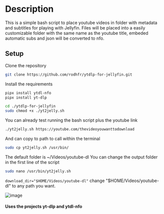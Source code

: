 # Description
This is a simple bash script to place youtube videos in folder with metadata and subtitles for playing with Jellyfin.
Files will be placed into a easily customizable folder with the same name as the youtube title, embeded automatic subs and json will be converted to nfo.

## Setup
Clone the repository
```bash
git clone https://github.com/rodhfr/ytdlp-for-jellyfin.git
```

Install the requirements

```bash
pipx install ytdl-nfo
pipx install yt-dlp
```

```bash
cd ./ytdlp-for-jellyfin
sudo chmod +x ./yt2jelly.sh
```
You can already test running the bash script plus the youtube link
```bash
./yt2jelly.sh https://youtube.com/thevideoyouwanttodownload
```
And can copy to path to call within the terminal
```bash
sudo cp yt2jelly.sh /usr/bin/
```

The default folder is ~/Videos/youtube-dl
You can change the output folder in the first line of the script 
```bash
sudo nano /usr/bin/yt2jelly.sh
```
```download_dir="$HOME/Videos/youtube-dl"```
change "$HOME/Videos/youtube-dl" to any path you want.

![image](https://github.com/rodhfr/ytdlp-for-jellyfin/assets/83579016/2a83617a-4988-4e0e-ab9e-2bcd2dac89ac)

#### Uses the projects yt-dlp and ytdl-nfo



